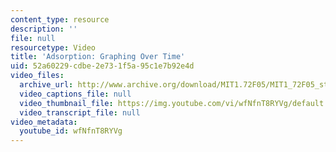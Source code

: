 ```yaml
---
content_type: resource
description: ''
file: null
resourcetype: Video
title: 'Adsorption: Graphing Over Time'
uid: 52a60229-cdbe-2e73-1f5a-95c1e7b92e4d
video_files:
  archive_url: http://www.archive.org/download/MIT1.72F05/MIT1_72F05_st_graph_220k.mp4
  video_captions_file: null
  video_thumbnail_file: https://img.youtube.com/vi/wfNfnT8RYVg/default.jpg
  video_transcript_file: null
video_metadata:
  youtube_id: wfNfnT8RYVg
---
```

